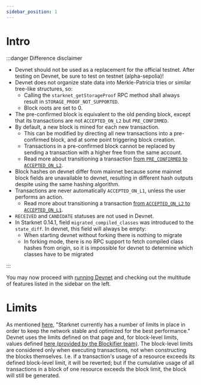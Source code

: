```yaml
---
sidebar_position: 1
---
```


# Intro

:::danger Difference disclaimer

- Devnet should not be used as a replacement for the official testnet. After testing on Devnet, be sure to test on testnet (alpha-sepolia)!
- Devnet does not organize state data into Merkle-Patricia tries or similar tree-like structures, so:
  - Calling the `starknet_getStorageProof` RPC method shall always result in `STORAGE_PROOF_NOT_SUPPORTED`.
  - Block roots are set to 0.
- The pre-confirmed block is equivalent to the old pending block, except that its transactions are not `ACCEPTED_ON_L2` but `PRE_CONFIRMED`.
- By default, a new block is mined for each new transaction.
  - This can be modified by directing all new transactions into a pre-confirmed block, and at some point triggering block creation.
  - Transactions in a pre-confirmed block cannot be replaced by sending a transaction with a higher free from the same account.
  - Read more about transitioning a transaction [from `PRE_CONFIRMED` to `ACCEPTED_ON_L2`](./blocks#creating-blocks-on-demand).
- Block hashes on devnet differ from mainnet because some mainnet block fields are unavailable to devnet, resulting in different hash outputs despite using the same hashing algorithm.
- Transactions are never automatically `ACCEPTED_ON_L1`, unless the user performs an action.
  - Read more about transitioning a transaction [from `ACCEPTED_ON_L2` to `ACCEPTED_ON_L1`](./blocks#accepting-blocks-on-l1).
- `RECEIVED` and `CANDIDATE` statuses are not used in Devnet.
- In Starknet 0.14.1, field `migrated_compiled_classes` was introduced to the `state_diff`. In devnet, this field will always be empty:
  - When starting devnet without forking there is nothing to migrate
  - In forking mode, there is no RPC support to fetch compiled class hashes from origin, so it is impossible for devnet to determine which classes have to be migrated

:::

You may now proceed with [running Devnet](./running/install) and checking out the multitude of features listed in the sidebar on the left.

# Limits

As mentioned [here](https://docs.starknet.io/tools/limits-and-triggers/), "Starknet currently has a number of limits in place in order to keep the network stable and optimized for the best performance." Devnet uses the limits defined on that page and, for block-level limits, values defined [here (provided by the Blockifier team)](https://github.com/0xSpaceShard/starknet-devnet/blob/main/crates/starknet-devnet-core/src/utils.rs). The block-level limits are considered only when executing transactions, not when constructing the blocks themselves. I.e. if a transaction's usage of a resource exceeds its defined block-level limit, it will be reverted; but if the cumulative usage of all transactions in a block of one resource exceeds the block limit, the block will still be generated.
